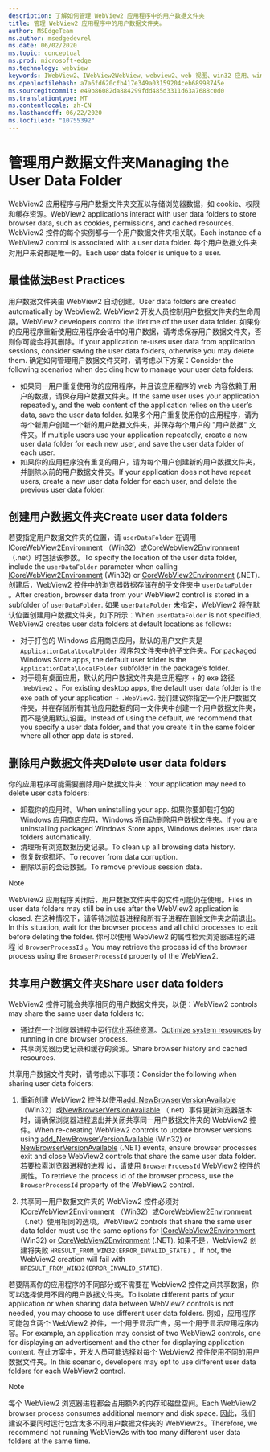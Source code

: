 ```yaml
---
description: 了解如何管理 WebView2 应用程序中的用户数据文件夹
title: 管理 WebView2 应用程序中的用户数据文件夹。
author: MSEdgeTeam
ms.author: msedgedevrel
ms.date: 06/02/2020
ms.topic: conceptual
ms.prod: microsoft-edge
ms.technology: webview
keywords: IWebView2、IWebView2WebView、webview2、web 视图、win32 应用、win32、edge、ICoreWebView2、ICoreWebView2Host、浏览器控件、边缘 html、用户数据文件夹
ms.openlocfilehash: a7a6fd620cfb417e349a03159204ceb68998745e
ms.sourcegitcommit: e49b86082da884299fdd485d3311d63a7688c0d0
ms.translationtype: MT
ms.contentlocale: zh-CN
ms.lasthandoff: 06/22/2020
ms.locfileid: "10755392"
---
```

# <span data-ttu-id="e90f9-104">管理用户数据文件夹</span><span class="sxs-lookup"><span data-stu-id="e90f9-104">Managing the User Data Folder</span></span>

<span data-ttu-id="e90f9-105">WebView2 应用程序与用户数据文件夹交互以存储浏览器数据，如 cookie、权限和缓存资源。</span><span class="sxs-lookup"><span data-stu-id="e90f9-105">WebView2 applications interact with user data folders to store browser data, such as cookies, permissions, and cached resources.</span></span> <span data-ttu-id="e90f9-106">WebView2 控件的每个实例都与一个用户数据文件夹相关联。</span><span class="sxs-lookup"><span data-stu-id="e90f9-106">Each instance of a WebView2 control is associated with a user data folder.</span></span> <span data-ttu-id="e90f9-107">每个用户数据文件夹对用户来说都是唯一的。</span><span class="sxs-lookup"><span data-stu-id="e90f9-107">Each user data folder is unique to a user.</span></span>

## <span data-ttu-id="e90f9-108">最佳做法</span><span class="sxs-lookup"><span data-stu-id="e90f9-108">Best Practices</span></span>

<span data-ttu-id="e90f9-109">用户数据文件夹由 WebView2 自动创建。</span><span class="sxs-lookup"><span data-stu-id="e90f9-109">User data folders are created automatically by WebView2.</span></span> <span data-ttu-id="e90f9-110">WebView2 开发人员控制用户数据文件夹的生命周期。</span><span class="sxs-lookup"><span data-stu-id="e90f9-110">WebView2 developers control the lifetime of the user data folder.</span></span> <span data-ttu-id="e90f9-111">如果你的应用程序重新使用应用程序会话中的用户数据，请考虑保存用户数据文件夹，否则你可能会将其删除。</span><span class="sxs-lookup"><span data-stu-id="e90f9-111">If your application re-uses user data from application sessions, consider saving the user data folders, otherwise you may delete them.</span></span> <span data-ttu-id="e90f9-112">确定如何管理用户数据文件夹时，请考虑以下方案：</span><span class="sxs-lookup"><span data-stu-id="e90f9-112">Consider the following scenarios when deciding how to manage your user data folders:</span></span>

*   <span data-ttu-id="e90f9-113">如果同一用户重复使用你的应用程序，并且该应用程序的 web 内容依赖于用户的数据，请保存用户数据文件夹。</span><span class="sxs-lookup"><span data-stu-id="e90f9-113">If the same user uses your application repeatedly, and the web content of the application relies on the user’s data, save the user data folder.</span></span> <span data-ttu-id="e90f9-114">如果多个用户重复使用你的应用程序，请为每个新用户创建一个新的用户数据文件夹，并保存每个用户的 "用户数据" 文件夹。</span><span class="sxs-lookup"><span data-stu-id="e90f9-114">If multiple users use your application repeatedly, create a new user data folder for each new user, and save the user data folder of each user.</span></span>
*   <span data-ttu-id="e90f9-115">如果你的应用程序没有重复的用户，请为每个用户创建新的用户数据文件夹，并删除以前的用户数据文件夹。</span><span class="sxs-lookup"><span data-stu-id="e90f9-115">If your application does not have repeat users, create a new user data folder for each user, and delete the previous user data folder.</span></span>

## <span data-ttu-id="e90f9-116">创建用户数据文件夹</span><span class="sxs-lookup"><span data-stu-id="e90f9-116">Create user data folders</span></span>

<span data-ttu-id="e90f9-117">若要指定用户数据文件夹的位置，请 `userDataFolder` 在调用[ICoreWebView2Environment](../reference/win32/0-9-538/icorewebview2environment) （Win32）或[CoreWebView2Environment](../reference/dotnet/0-9-538/microsoft-web-webview2-core-corewebview2environment) （.net）时包括该参数。</span><span class="sxs-lookup"><span data-stu-id="e90f9-117">To specify the location of the user data folder, include the `userDataFolder` parameter when calling [ICoreWebView2Environment](../reference/win32/0-9-538/icorewebview2environment) (Win32) or [CoreWebView2Environment](../reference/dotnet/0-9-538/microsoft-web-webview2-core-corewebview2environment) (.NET).</span></span> <span data-ttu-id="e90f9-118">创建后，WebView2 控件中的浏览器数据存储在的子文件夹中 `userDataFolder` 。</span><span class="sxs-lookup"><span data-stu-id="e90f9-118">After creation, browser data from your WebView2 control is stored in a subfolder of `userDataFolder`.</span></span> <span data-ttu-id="e90f9-119">如果 `userDataFolder` 未指定，WebView2 将在默认位置创建用户数据文件夹，如下所示：</span><span class="sxs-lookup"><span data-stu-id="e90f9-119">When `userDataFolder` is not specified, WebView2 creates user data folders at default locations as follows:</span></span>

* <span data-ttu-id="e90f9-120">对于打包的 Windows 应用商店应用，默认的用户文件夹是 `ApplicationData\LocalFolder` 程序包文件夹中的子文件夹。</span><span class="sxs-lookup"><span data-stu-id="e90f9-120">For packaged Windows Store apps, the default user folder is the `ApplicationData\LocalFolder` subfolder in the package’s  folder.</span></span>
* <span data-ttu-id="e90f9-121">对于现有桌面应用，默认的用户数据文件夹是应用程序 + 的 exe 路径 `.WebView2` 。</span><span class="sxs-lookup"><span data-stu-id="e90f9-121">For existing desktop apps, the default user data folder is the exe path of your application + `.WebView2`.</span></span> <span data-ttu-id="e90f9-122">我们建议你指定一个用户数据文件夹，并在存储所有其他应用数据的同一文件夹中创建一个用户数据文件夹，而不是使用默认设置。</span><span class="sxs-lookup"><span data-stu-id="e90f9-122">Instead of using the default, we recommend that you specify a user data folder, and that you create it in the same folder where all other app data is stored.</span></span>

## <span data-ttu-id="e90f9-123">删除用户数据文件夹</span><span class="sxs-lookup"><span data-stu-id="e90f9-123">Delete user data folders</span></span>

<span data-ttu-id="e90f9-124">你的应用程序可能需要删除用户数据文件夹：</span><span class="sxs-lookup"><span data-stu-id="e90f9-124">Your application may need to delete user data folders:</span></span>

* <span data-ttu-id="e90f9-125">卸载你的应用时。</span><span class="sxs-lookup"><span data-stu-id="e90f9-125">When uninstalling your app.</span></span> <span data-ttu-id="e90f9-126">如果你要卸载打包的 Windows 应用商店应用，Windows 将自动删除用户数据文件夹。</span><span class="sxs-lookup"><span data-stu-id="e90f9-126">If you are uninstalling packaged Windows Store apps, Windows deletes user data folders automatically.</span></span> 
* <span data-ttu-id="e90f9-127">清理所有浏览数据历史记录。</span><span class="sxs-lookup"><span data-stu-id="e90f9-127">To clean up all browsing data history.</span></span>
* <span data-ttu-id="e90f9-128">恢复数据损坏。</span><span class="sxs-lookup"><span data-stu-id="e90f9-128">To recover from data corruption.</span></span>
* <span data-ttu-id="e90f9-129">删除以前的会话数据。</span><span class="sxs-lookup"><span data-stu-id="e90f9-129">To remove previous session data.</span></span> 


> [!NOTE]
> <span data-ttu-id="e90f9-130">WebView2 应用程序关闭后，用户数据文件夹中的文件可能仍在使用。</span><span class="sxs-lookup"><span data-stu-id="e90f9-130">Files in user data folders may still be in use after the WebView2 application is closed.</span></span> <span data-ttu-id="e90f9-131">在这种情况下，请等待浏览器进程和所有子进程在删除文件夹之前退出。</span><span class="sxs-lookup"><span data-stu-id="e90f9-131">In this situation, wait for the browser process and all child processes to exit before deleting the folder.</span></span> <span data-ttu-id="e90f9-132">你可以使用 WebView2 的属性检索浏览器进程的进程 id `BrowserProcessId` 。</span><span class="sxs-lookup"><span data-stu-id="e90f9-132">You may retrieve the process id of the browser process using the `BrowserProcessId` property of the WebView2.</span></span>

## <span data-ttu-id="e90f9-133">共享用户数据文件夹</span><span class="sxs-lookup"><span data-stu-id="e90f9-133">Share user data folders</span></span>

<span data-ttu-id="e90f9-134">WebView2 控件可能会共享相同的用户数据文件夹，以便：</span><span class="sxs-lookup"><span data-stu-id="e90f9-134">WebView2 controls may share the same user data folders to:</span></span>

* <span data-ttu-id="e90f9-135">通过在一个浏览器进程中运行[优化系统资源](https://docs.microsoft.com/en-us/microsoft-edge/webview2/reference/win32/0-9-538/icorewebview2#process-model)。</span><span class="sxs-lookup"><span data-stu-id="e90f9-135">[Optimize system resources](https://docs.microsoft.com/en-us/microsoft-edge/webview2/reference/win32/0-9-538/icorewebview2#process-model) by running in one browser process.</span></span>
* <span data-ttu-id="e90f9-136">共享浏览器历史记录和缓存的资源。</span><span class="sxs-lookup"><span data-stu-id="e90f9-136">Share browser history and cached resources.</span></span> 

<span data-ttu-id="e90f9-137">共享用户数据文件夹时，请考虑以下事项：</span><span class="sxs-lookup"><span data-stu-id="e90f9-137">Consider the following when sharing user data folders:</span></span> 

1. <span data-ttu-id="e90f9-138">重新创建 WebView2 控件以使用[add_NewBrowserVersionAvailable](../reference/win32/0-9-538/icorewebview2environment#add_newbrowserversionavailable) （Win32）或[NewBrowserVersionAvailable](../reference/dotnet/0-9-538/microsoft-web-webview2-core-corewebview2environment#newbrowserversionavailable) （.net）事件更新浏览器版本时，请确保浏览器进程退出并关闭共享同一用户数据文件夹的 WebView2 控件。</span><span class="sxs-lookup"><span data-stu-id="e90f9-138">When re-creating WebView2 controls to update browser versions using [add_NewBrowserVersionAvailable](../reference/win32/0-9-538/icorewebview2environment#add_newbrowserversionavailable) (Win32) or [NewBrowserVersionAvailable](../reference/dotnet/0-9-538/microsoft-web-webview2-core-corewebview2environment#newbrowserversionavailable) (.NET) events, ensure browser processes exit and close WebView2 controls that share the same user data folder.</span></span> <span data-ttu-id="e90f9-139">若要检索浏览器进程的进程 id，请使用 `BrowserProcessId` WebView2 控件的属性。</span><span class="sxs-lookup"><span data-stu-id="e90f9-139">To retrieve the process id of the browser process, use the `BrowserProcessId` property of the WebView2 control.</span></span>

2. <span data-ttu-id="e90f9-140">共享同一用户数据文件夹的 WebView2 控件必须对[ICoreWebView2Environment](../reference/win32/0-9-538/icorewebview2environment) （Win32）或[CoreWebView2Environment](../reference/dotnet/0-9-538/microsoft-web-webview2-core-corewebview2environment) （.net）使用相同的选项。</span><span class="sxs-lookup"><span data-stu-id="e90f9-140">WebView2 controls that share the same user data folder must use the same options for [ICoreWebView2Environment](../reference/win32/0-9-538/icorewebview2environment) (Win32) or [CoreWebView2Environment](../reference/dotnet/0-9-538/microsoft-web-webview2-core-corewebview2environment) (.NET).</span></span> <span data-ttu-id="e90f9-141">如果不是，WebView2 创建将失败 `HRESULT_FROM_WIN32(ERROR_INVALID_STATE)` 。</span><span class="sxs-lookup"><span data-stu-id="e90f9-141">If not, the WebView2 creation will fail with `HRESULT_FROM_WIN32(ERROR_INVALID_STATE)`.</span></span> 

<span data-ttu-id="e90f9-142">若要隔离你的应用程序的不同部分或不需要在 WebView2 控件之间共享数据，你可以选择使用不同的用户数据文件夹。</span><span class="sxs-lookup"><span data-stu-id="e90f9-142">To isolate different parts of your application or when sharing data between WebView2 controls is not needed, you may choose to use different user data folders.</span></span> <span data-ttu-id="e90f9-143">例如，应用程序可能包含两个 WebView2 控件，一个用于显示广告，另一个用于显示应用程序内容。</span><span class="sxs-lookup"><span data-stu-id="e90f9-143">For example, an application may consist of two WebView2 controls, one for displaying an advertisement and the other for displaying application content.</span></span> <span data-ttu-id="e90f9-144">在此方案中，开发人员可能选择对每个 WebView2 控件使用不同的用户数据文件夹。</span><span class="sxs-lookup"><span data-stu-id="e90f9-144">In this scenario, developers may opt to use different user data folders for each WebView2 control.</span></span> 

> [!NOTE]
> <span data-ttu-id="e90f9-145">每个 WebView2 浏览器进程都会占用额外的内存和磁盘空间。</span><span class="sxs-lookup"><span data-stu-id="e90f9-145">Each WebView2 browser process consumes additional memory and disk space.</span></span> <span data-ttu-id="e90f9-146">因此，我们建议不要同时运行包含太多不同用户数据文件夹的 WebView2s。</span><span class="sxs-lookup"><span data-stu-id="e90f9-146">Therefore, we recommend not running WebView2s with too many different user data folders at the same time.</span></span> 
